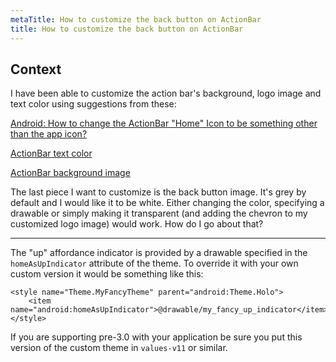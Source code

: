 ```yaml
---
metaTitle: How to customize the back button on ActionBar
title: How to customize the back button on ActionBar
---
```


## Context

I have been able to customize the action bar's background, logo image and text color using suggestions from these:  

[Android: How to change the ActionBar "Home" Icon to be something other than the app icon?](https://stackoverflow.com/questions/6351479/android-how-to-change-the-actionbar-home-icon-to-be-something-other-than-the)  

[ActionBar text color](https://stackoverflow.com/questions/5861661/actionbar-text-color)  

[ActionBar background image](https://stackoverflow.com/questions/5861870/actionbar-background-image)


The last piece I want to customize is the back button image. It's grey by default and I would like it to be white. Either changing the color, specifying a drawable or simply making it transparent (and adding the chevron to my customized logo image) would work. How do I go about that?



---

The "up" affordance indicator is provided by a drawable specified in the `homeAsUpIndicator` attribute of the theme. To override it with your own custom version it would be something like this:



```
<style name="Theme.MyFancyTheme" parent="android:Theme.Holo">
    <item name="android:homeAsUpIndicator">@drawable/my_fancy_up_indicator</item>
</style>

```

If you are supporting pre-3.0 with your application be sure you put this version of the custom theme in `values-v11` or similar.

